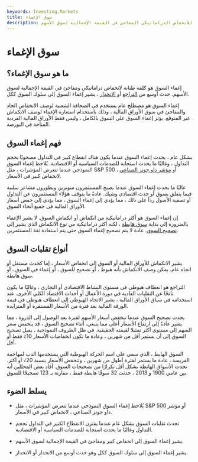 ```yaml
---
keywords: Investing,Markets
title: سوق الإغماء
description: إغماء السوق هو كلمة طنانة للانخفاض الدراماتيكي المفاجئ في القيمة الإجمالية لسوق الأسهم.
---
```


# سوق الإغماء
## ما هو سوق الإغماء؟

إغماء السوق هو كلمة طنانة لانخفاض دراماتيكي ومفاجئ في القيمة الإجمالية لسوق الأسهم. حدث أوسع من [التراجع](/downtick) أو [الانحدار](/downswing) ، يشير إغماء السوق إلى سلوك السوق ككل.

إغماء السوق هو مصطلح عام يستخدم في الصحافة الشعبية لوصف الانخفاض الحاد والمفاجئ في سوق الأوراق المالية ، وذلك باستخدام استعارة الإغماء لوصف الانكماش غير المتوقع. يؤثر إغماء السوق على السوق بالكامل ، وليس فقط الأوراق المالية الفردية المتاحة في البورصة.

## فهم إغماء السوق

بشكل عام ، يحدث إغماء السوق عندما يكون هناك انقطاع كبير في التداول مصحوبًا بحجم التداول ، وغالبًا ما يحدث استجابة للصدمات السياسية أو الاقتصادية. يُلاحظ إغماء السوق النموذجي عندما تتعرض المؤشرات ، مثل S&P 500 أو [مؤشر داو جونز الصناعي](/djia) ، لانخفاض كبير في الأسعار.

غالبًا ما يحدث إغماء السوق عندما يصبح المستثمرون متوترين ويطورون مشاعر سلبية فيما يتعلق بسوق أو حدث اقتصادي وشيك. عادةً ما يتوقف هؤلاء المستثمرون عن التداول أو تصفية الأصول رداً على ذلك ، مما يؤدي إلى إغماء السوق ، مما يؤدي إلى خفض أسعار الأوراق المالية في جميع أنحاء السوق.

إن إغماء السوق هو أكثر دراماتيكية من انكماش أو انكماش السوق. لا يشير الإغماء بالضرورة إلى بداية [سوق هابطة](/bearmarket) ، لكنه أكثر دراماتيكية من نوع الانكماش الذي يشير إلى [تصحيح السوق](/correction). عادة لا يتم تصحيح إغماء السوق حتى يتم استعادة ثقة المستثمرين.

## أنواع تقلبات السوق

يشير الانكماش للأوراق المالية أو السوق إلى انخفاض الأسعار ، إما كحدث مستقل أو اتجاه عام. يمكن وصف الانكماش بأنه هبوط ، أو تصحيح للسوق ، أو إغماء في السوق ، أو سوق هابطة.

التراجع هو انعطاف هبوطي في مستوى النشاط الاقتصادي أو التجاري ، وغالبًا ما يكون ناتجًا عن التقلبات العادية في دورة الأعمال أو أحداث الاقتصاد الكلي الأخرى. عند استخدامه في سياق الأوراق المالية ، يشير الاتجاه الهبوطي إلى انعطاف هبوطي في قيمة الورقة المالية بعد فترة من الأسعار المستقرة أو المتزايدة.

يحدث تصحيح السوق عندما تنخفض أسعار الأسهم لفترة بعد الوصول إلى الذروة ، مما يشير عادةً إلى ارتفاع الأسعار أعلى مما ينبغي. أثناء تصحيح السوق ، قد ينخفض سعر السهم إلى مستوى أكثر تمثيلا لقيمته الحقيقية. في ظل الظروف النموذجية ، يميل تصحيح السوق إلى أن يستمر أقل من شهرين ، وعادة ما تكون انخفاضات الأسعار 10٪ فقط أو أقل.

السوق الهابط ، الذي سمي على اسم الحركة الهبوطية التي يستخدمها الدب لمهاجمة الفريسة ، عادة ما يستمر لفترة أطول من شهرين ، وتنخفض الأسعار بنسبة 20٪ أو أكثر. تحدث الأسواق الهابطة بشكل أقل تكرارًا من تصحيحات السوق. أفاد بعض المحللين أنه بين عامي 1900 و 2013 ، حدثت 32 سوقًا هابطة فقط ، مقارنة بـ 123 تصحيحًا للسوق.

## يسلط الضوء

- يُلاحظ إغماء السوق النموذجي عندما تتعرض المؤشرات ، مثل S&P 500 أو مؤشر داو جونز الصناعي ، لانخفاض كبير في الأسعار.

- تحدث تقلبات السوق بشكل عام عندما يقترن الانقطاع الكبير في التداول بحجم التداول وغالبًا ما يحدث استجابة للصدمات السياسية أو الاقتصادية.

- يشير إغماء السوق إلى انخفاض كبير ومفاجئ في القيمة الإجمالية لسوق الأسهم.

- يشير إغماء السوق إلى سلوك السوق ككل وهو حدث أوسع من الانحدار أو الانحدار.

